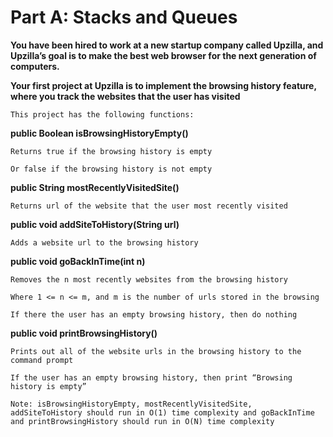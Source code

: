 # Part A: Stacks and Queues

**You have been hired to work at a new startup company called Upzilla, and Upzilla’s goal is to make the best web browser for the next generation of computers.**
  
**Your first project at Upzilla is to implement the browsing history feature, where you track the websites that the user has visited**

`This project has the following functions:`

**public Boolean isBrowsingHistoryEmpty()**

`Returns true if the browsing history is empty`

`Or false if the browsing history is not empty`

**public String mostRecentlyVisitedSite()**

`Returns url of the website that the user most recently visited`

**public void addSiteToHistory(String url)**

`Adds a website url to the browsing history`

**public void goBackInTime(int n)**

`Removes the n most recently websites from the browsing history`

`Where 1 <= n <= m, and m is the number of urls stored in the browsing`

`If there the user has an empty browsing history, then do nothing`

**public void printBrowsingHistory()**

`Prints out all of the website urls in the browsing history to the command prompt`

`If the user has an empty browsing history, then print “Browsing history is empty”`

`Note: isBrowsingHistoryEmpty, mostRecentlyVisitedSite, addSiteToHistory should run in O(1) time complexity and goBackInTime and printBrowsingHistory should run in O(N) time complexity`
